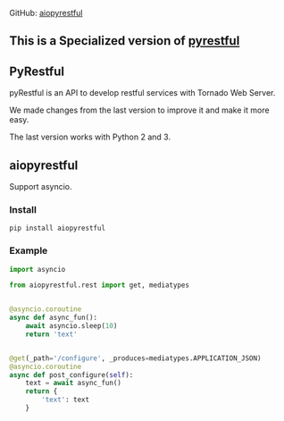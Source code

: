 GitHub: [aiopyrestful](https://github.com/HarryHEi/aiopyrestful)

This is a Specialized version of [pyrestful](https://github.com/rancavil/tornado-rest)
---------

PyRestful
---------

pyRestful is an API to develop restful services with Tornado Web Server.

We made changes from the last version to improve it and make it more easy.

The last version works with Python 2 and 3.

aiopyrestful
---------
Support asyncio.

### Install

```
pip install aiopyrestful
```

### Example


```python
import asyncio

from aiopyrestful.rest import get, mediatypes


@asyncio.coroutine
async def async_fun():
    await asyncio.sleep(10)
    return 'text'


@get(_path='/configure', _produces=mediatypes.APPLICATION_JSON)
@asyncio.coroutine
async def post_configure(self):
    text = await async_fun()
    return {
        'text': text
    }
```

